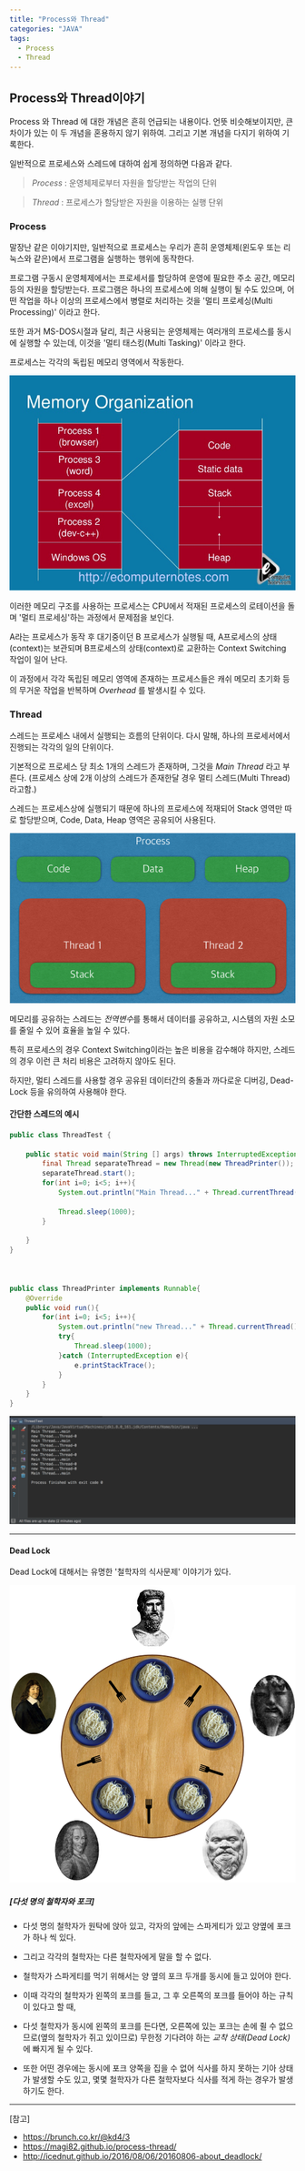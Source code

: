```yaml
---
title: "Process와 Thread"
categories: "JAVA"
tags:
  - Process
  - Thread
---
```


## Process와 Thread이야기
Process 와 Thread 에 대한 개념은 흔히 언급되는 내용이다.
언뜻 비슷해보이지만, 큰 차이가 있는 이 두 개념을 혼용하지 않기 위하여.
그리고 기본 개념을 다지기 위하여 기록한다.

일반적으로 프로세스와 스레드에 대하여 쉽게 정의하면 다음과 같다.

>*Process* : 운영체제로부터 자원을 할당받는 작업의 단위

>*Thread* : 프로세스가 할당받은 자원을 이용하는 실행 단위


### Process
말장난 같은 이야기지만, 일반적으로 프로세스는 우리가 흔히 운영체제(윈도우 또는 리눅스와 같은)에서 프로그램을 실행하는 행위에 동작한다.

프로그램 구동시 운영체제에서는 프로세서를 할당하여 운영에 필요한 주소 공간, 메모리 등의 자원을 할당받는다. 프로그램은 하나의 프로세스에 의해 실행이 될 수도 있으며, 
어떤 작업을 하나 이상의 프로세스에서 병렬로 처리하는 것을 '멀티 프로세싱(Multi Processing)' 이라고 한다.

또한 과거 MS-DOS시절과 달리, 최근 사용되는 운영체제는 여러개의 프로세스를 동시에 실행할 수 있는데, 이것을 '멀티 태스킹(Multi Tasking)' 이라고 한다.

프로세스는 각각의 독립된 메모리 영역에서 작동한다.
 
![Process_Menory](/assets/images/180812/memory_organization.jpg)

이러한 메모리 구조를 사용하는 프로세스는 CPU에서 적재된 프로세스의 로테이션을 돌며 '멀티 프로세싱'하는 과정에서 문제점을 보인다.

A라는 프로세스가 동작 후 대기중이던 B 프로세스가 실행될 때, A프로세스의 상태(context)는 보관되며 B프로세스의 상태(context)로 교환하는 Context Switching 작업이 일어 난다.

이 과정에서 각각 독립된 메모리 영역에 존재하는 프로세스들은 캐쉬 메모리 초기화 등의 무거운 작업을 반복하며 *Overhead* 를 발생시킬 수 있다.


### Thread
스레드는 프로세스 내에서 실행되는 흐름의 단위이다. 다시 말해, 하나의 프로세서에서 진행되는 각각의 일의 단위이다.

기본적으로 프로세스 당 최소 1개의 스레드가 존재하며, 그것을 *Main Thread* 라고 부른다. (프로세스 상에 2개 이상의 스레드가 존재한달 경우 멀티 스레드(Multi Thread)라고함.)

스레드는 프로세스상에 실행되기 때문에 하나의 프로세스에 적재되어 Stack 영역만 따로 할당받으며, Code, Data, Heap 영역은 공유되어 사용된다.

![Thread_Menory](/assets/images/180812/thread_container.png)

메모리를 공유하는 스레드는 *전역변수*를 통해서 데이터를 공유하고, 시스템의 자원 소모를 줄일 수 있어 효율을 높일 수 있다.

특히 프로세스의 경우 Context Switching이라는 높은 비용을 감수해야 하지만, 스레드의 경우 이런 큰 처리 비용은 고려하지 않아도 된다.

하지만, 멀티 스레드를 사용할 경우 공유된 데이터간의 충돌과 까다로운 디버깅, Dead-Lock 등을 유의하여 사용해야 한다.


#### 간단한 스레드의 예시

~~~java
public class ThreadTest {

    public static void main(String [] args) throws InterruptedException{
        final Thread separateThread = new Thread(new ThreadPrinter());
        separateThread.start();
        for(int i=0; i<5; i++){
            System.out.println("Main Thread..." + Thread.currentThread().getName());

            Thread.sleep(1000);
        }

    }
}



public class ThreadPrinter implements Runnable{
    @Override
    public void run(){
        for(int i=0; i<5; i++){
            System.out.println("new Thread..." + Thread.currentThread().getName());
            try{
                Thread.sleep(1000);
            }catch (InterruptedException e){
                e.printStackTrace();
            }
        }
    }
}

~~~
![thread](/assets/images/180812/thread_test.png)

---

#### Dead Lock
Dead Lock에 대해서는 유명한 '철학자의 식사문제' 이야기가 있다.

![dining_philosopher](/assets/images/180812/An_illustration_of_the_dining_philosophers_problem.png)

##### [다섯 명의 철학자와 포크]

- 다섯 명의 철학자가 원탁에 앉아 있고, 각자의 앞에는 스파게티가 있고 양옆에 포크가 하나 씩 있다. 

- 그리고 각각의 철학자는 다른 철학자에게 말을 할 수 없다. 

- 철학자가 스파게티를 먹기 위해서는 양 옆의 포크 두개를 동시에 들고 있어야 한다. 

- 이때 각각의 철학자가 왼쪽의 포크를 들고, 그 후 오른쪽의 포크를 들어야 하는 규칙이 있다고 할 때, 

- 다섯 철학자가 동시에 왼쪽의 포크를 든다면, 오른쪽에 있는 포크는 손에 쥘 수 없으므로(옆의 철학자가 쥐고 있이므로) 무한정 기다려야 하는 *교착 상태(Dead Lock)* 에 빠지게 될 수 있다.

- 또한 어떤 경우에는 동시에 포크 양쪽을 집을 수 없어 식사를 하지 못하는 기아 상태가 발생할 수도 있고, 몇몇 철학자가 다른 철학자보다 식사를 적게 하는 경우가 발생하기도 한다.

---

[참고]
- https://brunch.co.kr/@kd4/3
- https://magi82.github.io/process-thread/
- http://icednut.github.io/2016/08/06/20160806-about_deadlock/

